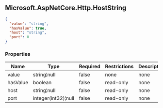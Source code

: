 
<h2 id="tocS_Microsoft.AspNetCore.Http.HostString">Microsoft.AspNetCore.Http.HostString</h2>

<a id="schemamicrosoft.aspnetcore.http.hoststring"></a>
<a id="schema_Microsoft.AspNetCore.Http.HostString"></a>
<a id="tocSmicrosoft.aspnetcore.http.hoststring"></a>
<a id="tocsmicrosoft.aspnetcore.http.hoststring"></a>

```json
{
  "value": "string",
  "hasValue": true,
  "host": "string",
  "port": 0
}

```

### Properties

|Name|Type|Required|Restrictions|Description|
|---|---|---|---|---|
|value|string¦null|false|none|none|
|hasValue|boolean|false|read-only|none|
|host|string¦null|false|read-only|none|
|port|integer(int32)¦null|false|read-only|none|


